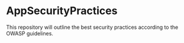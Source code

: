 # AppSecurityPractices
This repository will outline the best security practices according to the OWASP guidelines.
